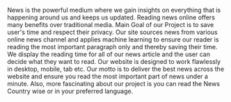 News is the powerful medium where we gain insights on everything that is happening around us and keeps us updated. Reading news online offers many benefits over traditional media. Main Goal of our Project is to save user's time and respect their privacy. Our site sources news from various online news channel and applies machine learning to ensure our reader is reading the most important paragraph only and thereby saving their time. We display the reading time for all of our news article and the user can decide what they want to read. Our website is designed to work flawlessly in desktop, mobile, tab etc. Our motto is to deliver the best news across the website and ensure you read the most important part of news under a minute. Also, more fascinating about our project is you can read the News Country wise or in your preferred language.
